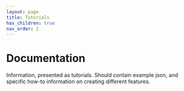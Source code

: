 ```yaml
---
layout: page
title: Tutorials
has_children: true
nav_order: 2
---
```


# Documentation

Information, presented as tutorials. Should contain example json, and specific how-to information on creating different features.